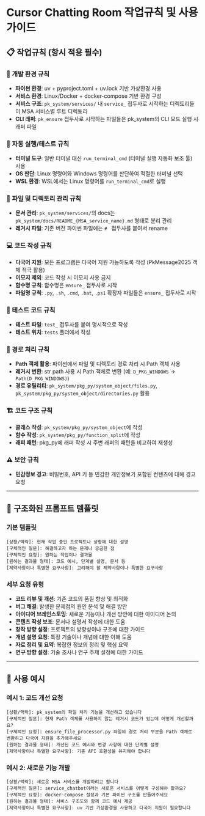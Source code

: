 # Cursor Chatting Room 작업규칙 및 사용 가이드

## 📋 작업규칙 (항시 적용 필수)

### 🔧 개발 환경 규칙
- **파이썬 환경**: uv + pyproject.toml + uv.lock 기반 가상환경 사용
- **서비스 환경**: Linux/Docker + docker-compose 기반 환경 구성
- **서비스 구조**: `pk_system/services/` 내 `service_` 접두사로 시작하는 디렉토리들이 MSA 서비스별 루트 디렉토리
- **CLI 래퍼**: `pk_ensure` 접두사로 시작하는 파일들은 pk_system의 CLI 모드 실행 시 래퍼 파일

### 🚀 자동 실행/테스트 규칙
- **터미널 도구**: 일반 터미널 대신 `run_terminal_cmd` (터미널 실행 자동화 보조 툴) 사용
- **OS 판단**: Linux 명령어와 Windows 명령어를 판단하여 적절한 터미널 선택
- **WSL 환경**: WSL에서는 Linux 명령어를 `run_terminal_cmd`로 실행

### 📁 파일 및 디렉토리 관리 규칙
- **문서 관리**: `pk_system/services/`의 docs는 `pk_system/docs/README_{MSA_service_name}.md` 형태로 분리 관리
- **레거시 파일**: 기존 버전 파이썬 파일에는 `# ` 접두사를 붙여서 rename

### 💻 코드 작성 규칙
- **다국어 지원**: 모든 프로그램은 다국어 지원 가능하도록 작성 (PkMessage2025 객체 적극 활용)
- **이모지 제외**: 코드 작성 시 이모지 사용 금지
- **함수명 규칙**: 함수명은 `ensure_` 접두사로 시작
- **파일명 규칙**: `.py`, `.sh`, `.cmd`, `.bat`, `.ps1` 확장자 파일들은 `ensure_` 접두사로 시작

### 🧪 테스트 코드 규칙
- **테스트 파일**: `test_` 접두사를 붙여 명시적으로 작성
- **테스트 위치**: `tests` 폴더에서 작성

### 📂 경로 처리 규칙
- **Path 객체 활용**: 파이썬에서 파일 및 디렉토리 경로 처리 시 Path 객체 사용
- **레거시 변환**: str path 사용 시 Path 객체로 변환 (예: `D_PKG_WINDOWS` → `Path(D_PKG_WINDOWS)`)
- **경로 유틸리티**: `pk_system/pkg_py/system_object/files.py`, `pk_system/pkg_py/system_object/directories.py` 활용

### 🏗️ 코드 구조 규칙
- **클래스 작성**: `pk_system/pkg_py/system_object`에 작성
- **함수 작성**: `pk_system/pkg_py/function_split`에 작성
- **래퍼 패턴**: pkg_py에 래퍼 작성 시 주변 래퍼의 패턴을 비교하여 재생성

### ⚠️ 보안 규칙
- **민감정보 경고**: 비밀번호, API 키 등 민감한 개인정보가 포함된 컨텐츠에 대해 경고 요청

---

## 📝 구조화된 프롬프트 템플릿

### 기본 템플릿
```
[상황/맥락]: 현재 작업 중인 프로젝트나 상황에 대한 설명
[구체적인 질문]: 해결하고자 하는 문제나 궁금한 점
[구체적인 요청]: 원하는 작업이나 결과물
[원하는 결과물 형태]: 코드 예시, 단계별 설명, 문서 등
[제약사항이나 특별한 요구사항]: 고려해야 할 제약사항이나 특별한 요구사항
```

### 세부 요청 유형
- **코드 리뷰 및 개선**: 기존 코드의 품질 향상 및 최적화
- **버그 해결**: 발생한 문제점의 원인 분석 및 해결 방안
- **아이디어 브레인스토밍**: 새로운 기능이나 개선 방안에 대한 아이디어 논의
- **콘텐츠 작성 보조**: 문서나 설명서 작성에 대한 도움
- **창작 방향 설정**: 프로젝트의 방향성이나 구조에 대한 가이드
- **개념 설명 요청**: 특정 기술이나 개념에 대한 이해 도움
- **자료 정리 및 요약**: 복잡한 정보의 정리 및 핵심 요약
- **연구 방향 설정**: 기술 조사나 연구 주제 설정에 대한 가이드

---

## 🎯 사용 예시

### 예시 1: 코드 개선 요청
```
[상황/맥락]: pk_system의 파일 처리 기능을 개선하고 있습니다
[구체적인 질문]: 현재 Path 객체를 사용하지 않는 레거시 코드가 있는데 어떻게 개선할까요?
[구체적인 요청]: ensure_file_processor.py 파일의 경로 처리 부분을 Path 객체로 변환하고 다국어 지원을 추가해주세요
[원하는 결과물 형태]: 개선된 코드 예시와 변경 사항에 대한 단계별 설명
[제약사항이나 특별한 요구사항]: 기존 API 호환성을 유지해야 합니다
```

### 예시 2: 새로운 기능 개발
```
[상황/맥락]: 새로운 MSA 서비스를 개발하려고 합니다
[구체적인 질문]: service_chatbot이라는 새로운 서비스를 어떻게 구성해야 할까요?
[구체적인 요청]: docker-compose 설정과 기본 파이썬 구조를 만들어주세요
[원하는 결과물 형태]: 서비스 구조도와 함께 코드 예시 제공
[제약사항이나 특별한 요구사항]: uv 기반 가상환경을 사용하고 다국어 지원이 필요합니다
```

